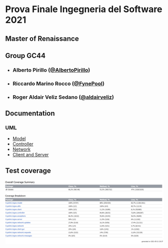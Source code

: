 # Prova Finale Ingegneria del Software 2021
## Master of Renaissance
## Group GC44


- ### **Alberto Pirillo** ([@AlbertoPirillo](https://github.com/AlbertoPirillo))
- ### **Riccardo Marino Rocco** ([@FynePool](https://github.com/FynePool))
- ### **Roger Aldair Veliz Sedano** ([@aldairveliz](https://github.com/aldairveliz))

[comment]: <> (## Description)
[comment]: <> (_TODO_)

## Documentation
[comment]: <> (### JavaDoc)
[comment]: <> (_TODO_)

[comment]: <> (## Execution instructions)
[comment]: <> (_TODO_)

### UML
- [Model](deliveries/UML%20pdf/model.pdf)
- [Controller](deliveries/UML%20pdf/controller.pdf)
- [Network](deliveries/UML%20pdf/network.pdf)
- [Client and Server](deliveries/UML%20pdf/client%20and%20server.pdf)

## Test coverage
[comment]: <> ( [HTML]&#40;deliveries/coverage&#41;)
![Coverage report](deliveries/coverage%20report.png)

[comment]: <> (## Software )
[comment]: <> (_TODO_)